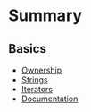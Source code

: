 # Summary

## Basics

- [Ownership](./ownership.md)
- [Strings](./strings.md)
- [Iterators](./iterators.md)
- [Documentation](./documentation.md)
